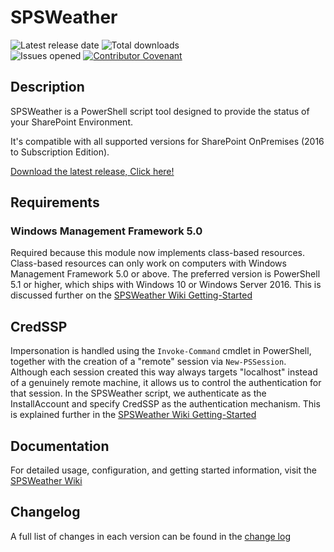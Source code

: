 # SPSWeather

![Latest release date](https://img.shields.io/github/release-date/luigilink/SPSWeather.svg?style=flat)
![Total downloads](https://img.shields.io/github/downloads/luigilink/SPSWeather/total.svg?style=flat)  
![Issues opened](https://img.shields.io/github/issues/luigilink/SPSWeather.svg?style=flat)
[![Contributor Covenant](https://img.shields.io/badge/Contributor%20Covenant-2.1-4baaaa.svg)](code_of_conduct.md)

## Description

SPSWeather is a PowerShell script tool designed to provide the status of your SharePoint Environment.

It's compatible with all supported versions for SharePoint OnPremises (2016 to Subscription Edition).

[Download the latest release, Click here!](https://github.com/luigilink/SPSWeather/releases/latest)

## Requirements

### Windows Management Framework 5.0

Required because this module now implements class-based resources.
Class-based resources can only work on computers with Windows
Management Framework 5.0 or above.
The preferred version is PowerShell 5.1 or higher, which ships with Windows 10 or Windows Server 2016.
This is discussed further on the [SPSWeather Wiki Getting-Started](https://github.com/luigilink/SPSWeather/wiki/Getting-Started)

## CredSSP

Impersonation is handled using the `Invoke-Command` cmdlet in PowerShell, together with the creation of a "remote" session via `New-PSSession`. Although each session created this way always targets "localhost" instead of a genuinely remote machine, it allows us to control the authentication for that session. In the SPSWeather script, we authenticate as the InstallAccount and specify CredSSP as the authentication mechanism. This is explained further in the [SPSWeather Wiki Getting-Started](https://github.com/luigilink/SPSWeather/wiki/Getting-Started)

## Documentation

For detailed usage, configuration, and getting started information, visit the [SPSWeather Wiki](https://github.com/luigilink/SPSWeather/wiki)

## Changelog

A full list of changes in each version can be found in the [change log](CHANGELOG.md)
